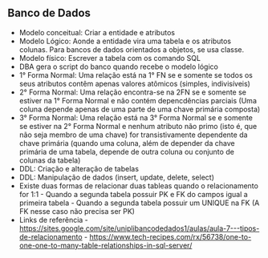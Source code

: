 ## Banco de Dados

-   Modelo conceitual: Criar a entidade e atributos
-   Modelo Lógico: Aonde a entidade vira uma tabela e os atributos colunas. Para bancos de dados orientados a objetos, se usa classe.
-   Modelo físico: Escrever a tabela com os comando SQL
-   DBA gera o script do banco quando recebe o modelo lógico
-   1° Forma Normal: Uma relação está na 1° FN se e somente se todos os seus atributos contêm apenas valores atômicos (simples, indivisíveis)
-   2° Forma Normal: Uma relação encontra-se na 2FN se e somente se estiver na 1° Forma Normal e não contém depencdências parciais (Uma coluna depende apenas 
	de uma parte de uma chave primária composta)
-   3° Forma Normal: Uma relação está na 3° Forma Normal se e somente se estiver na 2° Forma Normal e nenhum atributo não primo (isto é, que não seja membro 
	de uma chave) for transistivamente dependente da chave primária (quando uma coluna, além de depender da chave primária de uma tabela, depende de outra 
	coluna ou conjunto de colunas da tabela)
-   DDL: Criação e alteração de tabelas
-   DDL: Manipulação de dados (insert, update, delete, select)
-	Existe duas formas de relacionar duas tableas quando o relacionamento for 1:1
        -   Quando a segunda tabela possuir PK e FK do campos igual a primeira tabela
        -   Quando a segunda tabela possuir um UNIQUE na FK (A FK nesse caso não precisa ser PK)
-	Links de referência
        -   https://sites.google.com/site/uniplibancodedados1/aulas/aula-7---tipos-de-relacionamento
        -   https://www.tech-recipes.com/rx/56738/one-to-one-one-to-many-table-relationships-in-sql-server/
